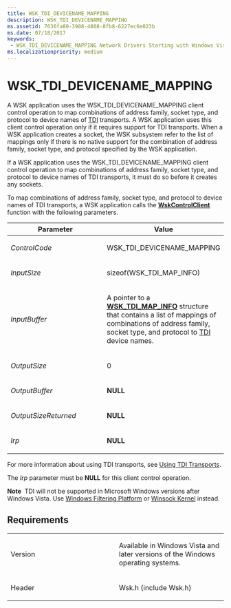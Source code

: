 ```yaml
---
title: WSK_TDI_DEVICENAME_MAPPING
description: WSK_TDI_DEVICENAME_MAPPING
ms.assetid: 7636fa80-3908-4808-8fb8-6227ec6e023b
ms.date: 07/18/2017
keywords:
 - WSK_TDI_DEVICENAME_MAPPING Network Drivers Starting with Windows Vista
ms.localizationpriority: medium
---
```


# WSK\_TDI\_DEVICENAME\_MAPPING


A WSK application uses the WSK\_TDI\_DEVICENAME\_MAPPING client control operation to map combinations of address family, socket type, and protocol to device names of [TDI](/previous-versions/windows/hardware/network/ff565094(v=vs.85)) transports. A WSK application uses this client control operation only if it requires support for TDI transports. When a WSK application creates a socket, the WSK subsystem refer to the list of mappings only if there is no native support for the combination of address family, socket type, and protocol specified by the WSK application.

If a WSK application uses the WSK\_TDI\_DEVICENAME\_MAPPING client control operation to map combinations of address family, socket type, and protocol to device names of TDI transports, it must do so before it creates any sockets.

To map combinations of address family, socket type, and protocol to device names of TDI transports, a WSK application calls the [**WskControlClient**](/windows-hardware/drivers/ddi/wsk/nc-wsk-pfn_wsk_control_client) function with the following parameters.

<table>
<colgroup>
<col width="50%" />
<col width="50%" />
</colgroup>
<thead>
<tr class="header">
<th>Parameter</th>
<th>Value</th>
</tr>
</thead>
<tbody>
<tr class="odd">
<td><p><em>ControlCode</em></p></td>
<td><p>WSK_TDI_DEVICENAME_MAPPING</p></td>
</tr>
<tr class="even">
<td><p><em>InputSize</em></p></td>
<td><p>sizeof(WSK_TDI_MAP_INFO)</p></td>
</tr>
<tr class="odd">
<td><p><em>InputBuffer</em></p></td>
<td><p>A pointer to a <a href="https://docs.microsoft.com/windows-hardware/drivers/ddi/wsk/ns-wsk-_wsk_tdi_map_info" data-raw-source="[&lt;strong&gt;WSK_TDI_MAP_INFO&lt;/strong&gt;](/windows-hardware/drivers/ddi/wsk/ns-wsk-_wsk_tdi_map_info)"><strong>WSK_TDI_MAP_INFO</strong></a> structure that contains a list of mappings of combinations of address family, socket type, and protocol to <a href="/previous-versions/windows/hardware/network/ff565091(v=vs.85)" data-raw-source="[TDI](/previous-versions/windows/hardware/network/ff565091(v=vs.85))">TDI</a> device names.</p></td>
</tr>
<tr class="even">
<td><p><em>OutputSize</em></p></td>
<td><p>0</p></td>
</tr>
<tr class="odd">
<td><p><em>OutputBuffer</em></p></td>
<td><p><strong>NULL</strong></p></td>
</tr>
<tr class="even">
<td><p><em>OutputSizeReturned</em></p></td>
<td><p><strong>NULL</strong></p></td>
</tr>
<tr class="odd">
<td><p><em>Irp</em></p></td>
<td><p><strong>NULL</strong></p></td>
</tr>
</tbody>
</table>

For more information about using TDI transports, see [Using TDI Transports](./using-tdi-transports.md).

The *Irp* parameter must be **NULL** for this client control operation.

**Note**  TDI will not be supported in Microsoft Windows versions after Windows Vista. Use [Windows Filtering Platform](./windows-filtering-platform-callout-drivers2.md) or [Winsock Kernel](/windows-hardware/drivers/ddi/_netvista/) instead.

 

Requirements
------------

<table>
<colgroup>
<col width="50%" />
<col width="50%" />
</colgroup>
<tbody>
<tr class="odd">
<td><p>Version</p></td>
<td><p>Available in Windows Vista and later versions of the Windows operating systems.</p></td>
</tr>
<tr class="even">
<td><p>Header</p></td>
<td>Wsk.h (include Wsk.h)</td>
</tr>
</tbody>
</table>

 

